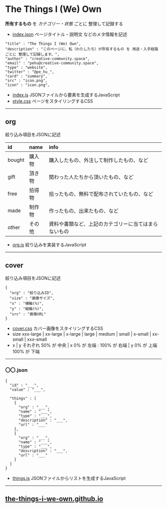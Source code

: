 # The Things I (We) Own
**所有するもの** を *カテゴリー・状態* ごとに 整理して記録する

* [index.json](index.json)
ページタイトル・説明文 などのメタ情報を記述

```
"title" : "The Things I (We) Own",
"description" : "このページに、私（わたしたち）が所有するもの を 用途・入手経路 ごとに 整理して記録します。",
"author" : "creative-community.space",
"email" : "pehu@creative-community.space",
"type" : "website",
"twitter" : "@pe_hu_",
"card" : "summary",
"src" : "icon.png",
"icon" : "icon.png",
```

* [index.js](template/index.js)
JSONファイルから要素を生成するJavaScript
* [style.css](template/style.css)
ページをスタイリングするCSS

---
## org
絞り込み項目をJSONに記述

| id | name | info |
|:-----------|:---------|:----|
| bought | 購入物 | 購入したもの、外注して制作したもの、など |
| gift | 頂き物 | 関わった人たちから頂いたもの、など |
| free | 拾得物 | 拾ったもの、無料で配布されていたもの、など |
| made | 制作物 | 作ったもの、出来たもの、など |
| other | その他 | 資料や書類など、上記のカテゴリーに当てはまらないもの |

* [org.js](template/org.js)
絞り込みを実装するJavaScript

---
## cover
絞り込み項目をJSONに記述
```
{
  "org" : "絞り込みID",
  "size" : "画像サイズ",
  "x" : "横軸(%)",
  "y" : "縦軸(%)",
  "src" : "画像URL"
}
```
* [cover.css](template/cover.css)
カバー画像をスタイリングするCSS
* size
xxx-large | xx-large | x-large | large | medium | small | x-small | xx-small | xxx-small
* x | y
それぞれ 50% が 中央 | x 0% が 左端 : 100% が 右端 | y 0% が 上端 100% が 下端


***
### 〇〇.json

```
{
  "id" : "___",
  "value" : "___",

  "things" : [
    {
      "org" : "___",
      "name" : "___",
      "type" : "___",
      "description" : "___",
      "url" : "___"
    },
    {
      "org" : "___",
      "name" : "___",
      "type" : "___",
      "description" : "___",
      "url" : "___"
    }
  ]
}
```

* [things.js](template/things.js)
JSONファイルからリストを生成するJavaScript

***
## [the-things-i-we-own.github.io](https://the-things-i-we-own.github.io/)
